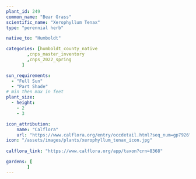 ```yaml
---
plant_id: 249 
common_name: "Bear Grass"
scientific_name: "Xerophyllum Tenax"
type: "perennial herb"

native_to: "Humboldt"

categories: [humboldt_county_native
        ,cnps_master_inventory
        ,cnps_2022_spring
      ]

sun_requirements:
  - "Full Sun"
  - "Part Shade"
# min then max in feet
plant_size:
  - height: 
    - 2 
    - 3

icon_attribution: 
    name: "Calflora"
    url: "https://www.calflora.org/entry/occdetail.html?seq_num=gp7926"
icon: "/assets/images/plants/xerophyllum_tenax_icon.jpg"
 
calflora_link: "https://www.calflora.org/app/taxon?crn=8368"

gardens: [
        ]
---
```








